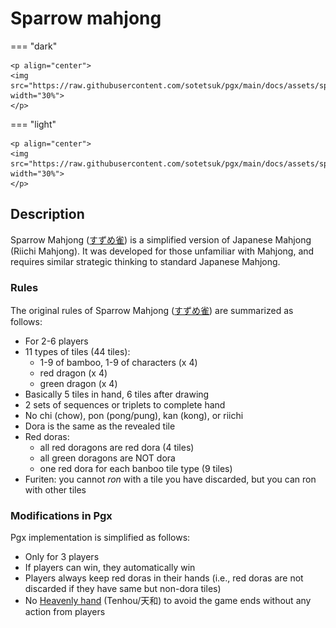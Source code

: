 # Sparrow mahjong

=== "dark" 

    <p align="center">
    <img src="https://raw.githubusercontent.com/sotetsuk/pgx/main/docs/assets/sparrow_mahjong_dark.svg" width="30%">
    </p>

=== "light" 

    <p align="center">
    <img src="https://raw.githubusercontent.com/sotetsuk/pgx/main/docs/assets/sparrow_mahjong_light.svg" width="30%">
    </p>

## Description

Sparrow Mahjong ([すずめ雀](https://sugorokuya.jp/p/suzume-jong)) is a simplified version of Japanese Mahjong (Riichi Mahjong).
It was developed for those unfamiliar with Mahjong,
and requires similar strategic thinking to standard Japanese Mahjong.


### Rules

<!---
すずめ雀のルールの概略は以下のようなものです。

  * 2-6人用
  * 牌はソウズと發中のみの11種44枚
  * 手牌は基本5枚、ツモ直後6枚
  * 順子か刻子を2つ完成で手牌完成
  * チーポンカンリーチはなし
  * ドラは表示牌がそのままドラ
  * 中はすべて赤ドラ、發は赤ドラなし、各牌ひとつ赤ドラがある
  * フリテンは自分が捨てた牌はあがれないが、他の牌ではあがれる
--->

The original rules of Sparrow Mahjong ([すずめ雀](https://sugorokuya.jp/p/suzume-jong)) are summarized as follows:

* For 2-6 players
* 11 types of tiles (44 tiles): 
    * 1-9 of bamboo, 1-9 of characters (x 4)
    * red dragon (x 4)
    * green dragon (x 4)
* Basically 5 tiles in hand, 6 tiles after drawing
* 2 sets of sequences or triplets to complete hand
* No chi (chow), pon (pong/pung), kan (kong), or riichi
* Dora is the same as the revealed tile
* Red doras: 
    * all red doragons are red dora (4 tiles)
    * all green doragons are NOT dora
    * one red dora for each banboo tile type (9 tiles)
* Furiten: you cannot *ron* with a tile you have discarded, but you can ron with other tiles

### Modifications in Pgx

Pgx implementation is simplified as follows:

* Only for 3 players
* If players can win, they automatically win
* Players always keep red doras in their hands (i.e., red doras are not discarded if they have same but non-dora tiles)
* No [Heavenly hand](https://riichi.wiki/Tenhou_and_chiihou) (Tenhou/天和) to avoid the game ends without any action from players